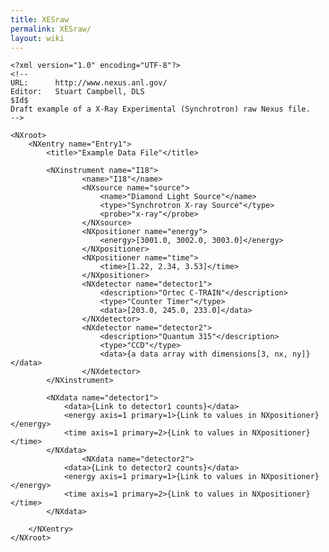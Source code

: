 ```yaml
---
title: XESraw
permalink: XESraw/
layout: wiki
---
```


    <?xml version="1.0" encoding="UTF-8"?>
    <!--
    URL:      http://www.nexus.anl.gov/
    Editor:   Stuart Campbell, DLS
    $Id$
    Draft example of a X-Ray Experimental (Synchrotron) raw Nexus file.
    -->

    <NXroot>
        <NXentry name="Entry1">
            <title>"Example Data File"</title>
            
            <NXinstrument name="I18">
                    <name>"I18"</name>
                    <NXsource name="source">
                        <name>"Diamond Light Source"</name>
                        <type>"Synchrotron X-ray Source"</type>
                        <probe>"x-ray"</probe>
                    </NXsource>
                    <NXpositioner name="energy">
                        <energy>[3001.0, 3002.0, 3003.0]</energy>
                    </NXpositioner>
                    <NXpositioner name="time">
                        <time>[1.22, 2.34, 3.53]</time>
                    </NXpositioner>
                    <NXdetector name="detector1">
                        <description>"Ortec C-TRAIN"</description>
                        <type>"Counter Timer"</type>
                        <data>[203.0, 245.0, 233.0]</data>
                    </NXdetector>
                    <NXdetector name="detector2">
                        <description>"Quantum 315"</description>
                        <type>"CCD"</type>
                        <data>{a data array with dimensions[3, nx, ny]}</data>
                    </NXdetector>
            </NXinstrument>
            
            <NXdata name="detector1">
                <data>{Link to detector1 counts}</data>
                <energy axis=1 primary=1>{Link to values in NXpositioner}</energy>
                <time axis=1 primary=2>{Link to values in NXpositioner}</time>
            </NXdata>
                    <NXdata name="detector2">
                <data>{Link to detector2 counts}</data>
                <energy axis=1 primary=1>{Link to values in NXpositioner}</energy>
                <time axis=1 primary=2>{Link to values in NXpositioner}</time>
            </NXdata>
            
        </NXentry>
    </NXroot>
